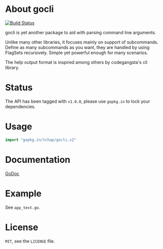 # About gocli #

[![Build
Status](https://drone.io/github.com/tchap/gocli/status.png)](https://drone.io/github.com/tchap/gocli/latest)

gocli is yet another package to aid with parsing command line arguments.

Unlike many other libraries, it focuses mainly on support of subcommands.
Define as many subcommands as you want, they are handled by using FlagSets
recursively. Simple yet powerful enough for many scenarios.

The help output format is inspired among others by codegangsta's cli library.

# Status #

The API has been tagged with `v1.0.0`, please use `gopkg.in` to lock your dependencies.

# Usage #

```go
import "gopkg.in/tchap/gocli.v2"
```

# Documentation #

[GoDoc](http://godoc.org/github.com/tchap/gocli)

# Example #

See `app_test.go`.

# License #

`MIT`, see the `LICENSE` file.
